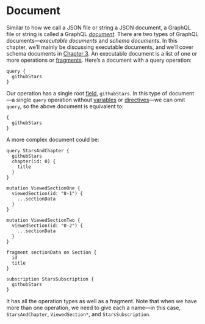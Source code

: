 # Document

Similar to how we call a JSON file or string a JSON document, a GraphQL file or string is called a GraphQL [*document*](http://spec.graphql.org/draft/#sec-Document). There are two types of GraphQL documents—*executable documents* and *schema documents*. In this chapter, we’ll mainly be discussing executable documents, and we’ll cover schema documents in [Chapter 3](../type-system/index.md). An executable document is a list of one or more operations or [fragments](fragments.md). Here’s a document with a query operation:

```gql
query {
  githubStars
}
```

Our operation has a single root [field](fields.md), `githubStars`. In this type of document—a single `query` operation without [variables](variables.md) or [directives](directives.md)—we can omit `query`, so the above document is equivalent to:

```gql
{
  githubStars
}
```

A more complex document could be:

```gql
query StarsAndChapter {
  githubStars
  chapter(id: 0) {
    title
  }
}

mutation ViewedSectionOne {
  viewedSection(id: "0-1") {
    ...sectionData
  }
}

mutation ViewedSectionTwo {
  viewedSection(id: "0-2") {
    ...sectionData
  }
}

fragment sectionData on Section {
  id
  title
}

subscription StarsSubscription {
  githubStars
}
```

It has all the operation types as well as a fragment. Note that when we have more than one operation, we need to give each a name—in this case, `StarsAndChapter`, `ViewedSection*`, and `StarsSubscription`. 

